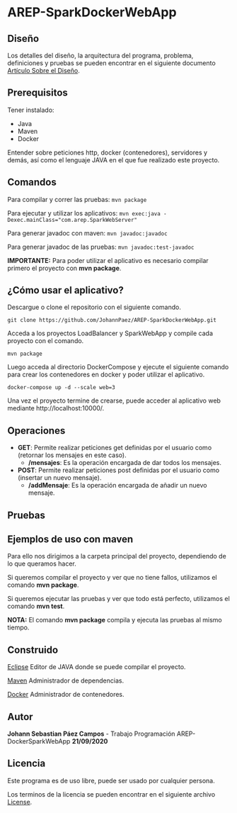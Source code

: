 # AREP-SparkDockerWebApp



  ## Diseño
 Los detalles del diseño, la arquitectura del programa, problema, definiciones y pruebas se pueden encontrar en el siguiente documento [Artículo Sobre el Diseño]().
   
 ## Prerequisitos
 Tener instalado:
 - Java
 - Maven
 - Docker
 
 Entender sobre peticiones http, docker (contenedores), servidores y demás, así como el lenguaje JAVA en el que fue realizado este proyecto.
 
 ## Comandos 
  Para compilar y correr las pruebas: ```mvn package```
  
  Para ejecutar y utilizar los aplicativos: ```mvn exec:java -Dexec.mainClass="com.arep.SparkWebServer"```
  
  Para generar javadoc con maven: ```mvn javadoc:javadoc```
  
  Para generar javadoc de las pruebas: ```mvn javadoc:test-javadoc```
  
  **IMPORTANTE:** Para poder utilizar el aplicativo es necesario compilar primero el proyecto con **mvn package**.
 
 ## ¿Cómo usar el aplicativo?
 Descargue o clone el repositorio con el siguiente comando.
 
    git clone https://github.com/JohannPaez/AREP-SparkDockerWebApp.git
    
Acceda a los proyectos LoadBalancer y SparkWebApp y compile cada proyecto con el comando.

    mvn package

Luego acceda al directorio DockerCompose y ejecute el siguiente comando para crear los contenedores en docker y poder utilizar el aplicativo.

    docker-compose up -d --scale web=3

Una vez el proyecto termine de crearse, puede acceder al aplicativo web mediante http://localhost:10000/.
        
 
 ## Operaciones
 - **GET**: Permite realizar peticiones get definidas por el usuario como (retornar los mensajes en este caso).
 	- **/mensajes**: Es la operación encargada de dar todos los mensajes.
 - **POST**: Permite realizar peticiones post definidas por el usuario como (insertar un nuevo mensaje).
 	- **/addMensaje**: Es la operación encargada de añadir un nuevo mensaje.


## Pruebas






## Ejemplos de uso con maven
Para ello nos dirigimos a la carpeta principal del proyecto, dependiendo de lo que queramos hacer.

Si queremos compilar el proyecto y ver que no tiene fallos, utilizamos el comando **mvn package**.

Si queremos ejecutar las pruebas y ver que todo está perfecto, utilizamos el comando **mvn test**.

**NOTA:** El comando **mvn package** compila y ejecuta las pruebas al mismo tiempo.

## Construido 
[Eclipse](https://www.eclipse.org/) Editor de JAVA donde se puede compilar el proyecto.

[Maven](https://maven.apache.org/) Administrador de dependencias.

[Docker](https://www.docker.com/) Administrador de contenedores.

## Autor
**Johann Sebastian Páez Campos** - Trabajo Programación AREP-DockerSparkWebApp **21/09/2020**

## Licencia
Este programa es de uso libre, puede ser usado por cualquier persona.

Los terminos de la licencia se pueden encontrar en el siguiente archivo [License](LICENSE).
